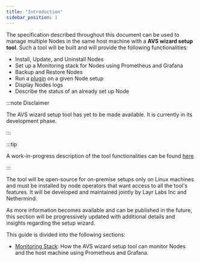 ```yaml
---
title: "Introduction"
sidebar_position: 1
---
```

 
The specification described throughout this document can be used to manage multiple Nodes in the same host machine with a **AVS wizard setup tool**. Such a tool will be built and will provide the following functionalities:

- Install, Update, and Uninstall Nodes
- Set up a Monitoring stack for Nodes using Prometheus and Grafana
- Backup and Restore Nodes
- Run a [plugin](../plugin/intro.mdx) on a given Node setup
- Display Nodes logs
- Describe the status of an already set up Node

:::note Disclaimer

The AVS wizard setup tool has yet to be made available. It is currently in its development phase.

:::

:::tip

A work-in-progress description of the tool functionalities can be found [here](https://www.notion.so/nethermind/EXT-Wizard-Tool-Specification-e2d382de6fce4eadbc4e16dea4b24626?pvs=4)

:::

The tool will be open-source for on-premise setups only on Linux machines and must be installed by node operators that want access to all the tool's features. It will be developed and maintained jointly by Layr Labs Inc and Nethermind.

As more information becomes available and can be published in the future, this section will be progressively updated with additional details and insights regarding the setup wizard.

This guide is divided into the following sections:

- [Monitoring Stack](/docs/monitoring/intro): How the AVS wizard setup tool can monitor Nodes and the host machine using Prometheus and Grafana.